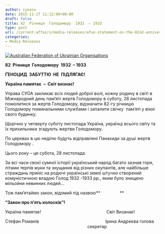 ```yaml
---
author: cyoasu
date: 2015-11-27 11:12:09+00:00
draft: false
title: 82  Рiчниця  Голодомору  1932  – 1933
type: post
url: /current-affairs/media-releases/afuo-statement-on-the-82nd-anniversary-of-the-holodomor/
categories:
- Media Releases
---
```


[![Australian Federation of Ukrainian Organisations](http://www.ozeukes.com/wp-content/uploads/2014/10/image001.png)
](http://www.ozeukes.com/wp-content/uploads/2014/10/image001.png)




**8****2****  Р****i****чниця  Голодомору  1932  – 1933**




**ҐЕНОЦИД  ЗАБУТТЮ  НЕ  ПІДЛЯГАЄ!**




**Україна памятає  –  Світ визнає!**


Управа СУОА закликає всіх людей доброї волі, кожну родину в світі в Міжнародний день пам’яті жертв Голодомору в суботу, 28 листопада помолитися за жертв Голодомору, відзначити 82-гу річницю Голодомору поминальними службами і запалити свічку  пам’яті у вікні свого будинку.

Щорічно у четверту суботу листопада Україна, українці всього світу та їх прихильники згадують жертви Голодомору.

По церквах в цю неділю будуть відправлені Панахиди за душі жертв Голодомору .

Цього року – це субота, 28 листопада.

За всі часи своєї сумної історії український народ багато зазнав горя, літами терпів муки та знущання від різних окупантів, але найбільше страждань приніс на родючі українські землі штучно створений комуністичною владою Голод 1932 -1933 рр., яким було знищено мільойни невинних людей...

Тож пам’ятаймо закон, відомий під назвою**                **

**“****Закон про п****’****ять колосків****”!**

Україна памятає!                                                      Cвіт Визанає!

Стефан Романів                                                       Ірина Андреєва
голова                                                                         секретар
